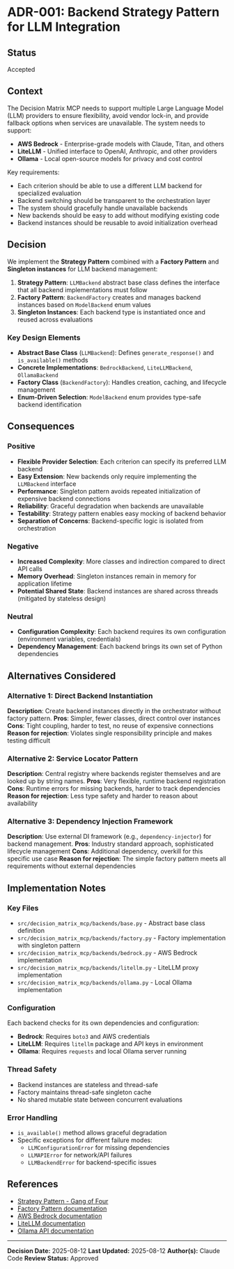 # ADR-001: Backend Strategy Pattern for LLM Integration

## Status
Accepted

## Context

The Decision Matrix MCP needs to support multiple Large Language Model (LLM) providers to ensure flexibility, avoid vendor lock-in, and provide fallback options when services are unavailable. The system needs to support:

- **AWS Bedrock** - Enterprise-grade models with Claude, Titan, and others
- **LiteLLM** - Unified interface to OpenAI, Anthropic, and other providers
- **Ollama** - Local open-source models for privacy and cost control

Key requirements:
- Each criterion should be able to use a different LLM backend for specialized evaluation
- Backend switching should be transparent to the orchestration layer
- The system should gracefully handle unavailable backends
- New backends should be easy to add without modifying existing code
- Backend instances should be reusable to avoid initialization overhead

## Decision

We implement the **Strategy Pattern** combined with a **Factory Pattern** and **Singleton instances** for LLM backend management:

1. **Strategy Pattern**: `LLMBackend` abstract base class defines the interface that all backend implementations must follow
2. **Factory Pattern**: `BackendFactory` creates and manages backend instances based on `ModelBackend` enum values
3. **Singleton Instances**: Each backend type is instantiated once and reused across evaluations

### Key Design Elements

- **Abstract Base Class** (`LLMBackend`): Defines `generate_response()` and `is_available()` methods
- **Concrete Implementations**: `BedrockBackend`, `LiteLLMBackend`, `OllamaBackend`
- **Factory Class** (`BackendFactory`): Handles creation, caching, and lifecycle management
- **Enum-Driven Selection**: `ModelBackend` enum provides type-safe backend identification

## Consequences

### Positive
- **Flexible Provider Selection**: Each criterion can specify its preferred LLM backend
- **Easy Extension**: New backends only require implementing the `LLMBackend` interface
- **Performance**: Singleton pattern avoids repeated initialization of expensive backend connections
- **Reliability**: Graceful degradation when backends are unavailable
- **Testability**: Strategy pattern enables easy mocking of backend behavior
- **Separation of Concerns**: Backend-specific logic is isolated from orchestration

### Negative
- **Increased Complexity**: More classes and indirection compared to direct API calls
- **Memory Overhead**: Singleton instances remain in memory for application lifetime
- **Potential Shared State**: Backend instances are shared across threads (mitigated by stateless design)

### Neutral
- **Configuration Complexity**: Each backend requires its own configuration (environment variables, credentials)
- **Dependency Management**: Each backend brings its own set of Python dependencies

## Alternatives Considered

### Alternative 1: Direct Backend Instantiation
**Description**: Create backend instances directly in the orchestrator without factory pattern.
**Pros**: Simpler, fewer classes, direct control over instances
**Cons**: Tight coupling, harder to test, no reuse of expensive connections
**Reason for rejection**: Violates single responsibility principle and makes testing difficult

### Alternative 2: Service Locator Pattern
**Description**: Central registry where backends register themselves and are looked up by string names.
**Pros**: Very flexible, runtime backend registration
**Cons**: Runtime errors for missing backends, harder to track dependencies
**Reason for rejection**: Less type safety and harder to reason about availability

### Alternative 3: Dependency Injection Framework
**Description**: Use external DI framework (e.g., `dependency-injector`) for backend management.
**Pros**: Industry standard approach, sophisticated lifecycle management
**Cons**: Additional dependency, overkill for this specific use case
**Reason for rejection**: The simple factory pattern meets all requirements without external dependencies

## Implementation Notes

### Key Files
- `src/decision_matrix_mcp/backends/base.py` - Abstract base class definition
- `src/decision_matrix_mcp/backends/factory.py` - Factory implementation with singleton pattern
- `src/decision_matrix_mcp/backends/bedrock.py` - AWS Bedrock implementation
- `src/decision_matrix_mcp/backends/litellm.py` - LiteLLM proxy implementation
- `src/decision_matrix_mcp/backends/ollama.py` - Local Ollama implementation

### Configuration
Each backend checks for its own dependencies and configuration:
- **Bedrock**: Requires `boto3` and AWS credentials
- **LiteLLM**: Requires `litellm` package and API keys in environment
- **Ollama**: Requires `requests` and local Ollama server running

### Thread Safety
- Backend instances are stateless and thread-safe
- Factory maintains thread-safe singleton cache
- No shared mutable state between concurrent evaluations

### Error Handling
- `is_available()` method allows graceful degradation
- Specific exceptions for different failure modes:
  - `LLMConfigurationError` for missing dependencies
  - `LLMAPIError` for network/API failures
  - `LLMBackendError` for backend-specific issues

## References
- [Strategy Pattern - Gang of Four](https://en.wikipedia.org/wiki/Strategy_pattern)
- [Factory Pattern documentation](https://refactoring.guru/design-patterns/factory-method)
- [AWS Bedrock documentation](https://docs.aws.amazon.com/bedrock/)
- [LiteLLM documentation](https://docs.litellm.ai/)
- [Ollama API documentation](https://github.com/ollama/ollama/blob/main/docs/api.md)

---
**Decision Date:** 2025-08-12
**Last Updated:** 2025-08-12
**Author(s):** Claude Code
**Review Status:** Approved
